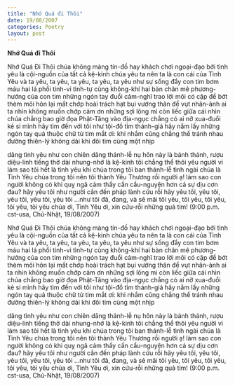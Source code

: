 ```yaml
---
title: "Nhớ Quá đi Thôi"
date: 19/08/2007
categories: Poetry
layout: post
---
```


**Nhớ Quá đi Thôi**

Nhớ Quá Đi Thôi
chúa không màng tín-đồ hay khách chơi ngoại-đạo
bởi tình yêu là cội-nguồn của tất cả kệ-kinh
chúa yêu ta nên ta là con cái của Tình Yêu
và ta yêu, ta yêu, ta yêu, ta yêu, ta yêu
như sự sống đẩy con tim bơm máu
hai lá phổi tinh-vi tình-tự cùng không-khí
hai bàn chân mê phương-hướng của con tim
những ngón tay đuổi cảm-nghĩ trao lời
môi có cặp để bớt thèm môi hôn lại
mắt chớp hoài trách hạt bụi vướng thân
để vụt nhân-ảnh ai ta nhìn không muốn chớp
cảm ơn những sợi lông mi còn liếc giữa cái nhìn
chúa chẳng bao giờ đọa Phật-Tăng vào địa-ngục
chẳng có ai nỡ xua-đuổi kẻ si mình
hãy tìm đến với tôi như tội-đồ tìm thánh-giá
hãy nắm lấy những ngón tay quá thuộc chữ từ tim
mắt ơi: khi nhắm cũng chẳng thể tránh nhau
đường thiên-lý không dài khi đôi tim cùng một nhịp

dâng tình yêu như con chiên dâng thánh-lễ
nụ hôn này là bánh thánh, rượu diệu-linh
tiếng thở dài nhung-nhớ là kệ-kinh
tôi chẳng thể thôi yêu người vì
làm sao tôi hết là tình yêu khi
chúa trong tôi ban thánh-lễ tình ngài
chúa là Tình Yêu
chúa trong tôi nên tôi thành Yêu Thương rồi người ạ!
làm sao con người không có khi quỵ ngã
cảm thấy cần cầu-nguyện hơn cả sự dịu cơn đau?
hãy yêu tôi như người cần đến pháp lành cứu rỗi
hãy yêu tôi, yêu tôi, yêu tôi, yêu tôi, yêu tôi
...như tôi đã, đang, và sẽ mãi
tôi yêu, tôi yêu, tôi yêu, tôi yêu, tôi yêu
chúa ơi, Tình Yêu ơi, xin cứu-rỗi những quả tim!
(9:00 p.m. cst-usa, Chủ-Nhật, 19/08/2007)

Nhớ Quá Đi Thôi
chúa không màng tín-đồ hay khách chơi ngoại-đạo
bởi tình yêu là cội-nguồn của tất cả kệ-kinh
chúa yêu ta nên ta là con cái của Tình Yêu
và ta yêu, ta yêu, ta yêu, ta yêu, ta yêu
như sự sống đẩy con tim bơm máu
hai lá phổi tinh-vi tình-tự cùng không-khí
hai bàn chân mê phương-hướng của con tim
những ngón tay đuổi cảm-nghĩ trao lời
môi có cặp để bớt thèm môi hôn lại
mắt chớp hoài trách hạt bụi vướng thân
để vụt nhân-ảnh ai ta nhìn không muốn chớp
cảm ơn những sợi lông mi còn liếc giữa cái nhìn
chúa chẳng bao giờ đọa Phật-Tăng vào địa-ngục
chẳng có ai nỡ xua-đuổi kẻ si mình
hãy tìm đến với tôi như tội-đồ tìm thánh-giá
hãy nắm lấy những ngón tay quá thuộc chữ từ tim
mắt ơi: khi nhắm cũng chẳng thể tránh nhau
đường thiên-lý không dài khi đôi tim cùng một nhịp

dâng tình yêu như con chiên dâng thánh-lễ
nụ hôn này là bánh thánh, rượu diệu-linh
tiếng thở dài nhung-nhớ là kệ-kinh
tôi chẳng thể thôi yêu người vì
làm sao tôi hết là tình yêu khi
chúa trong tôi ban thánh-lễ tình ngài
chúa là Tình Yêu
chúa trong tôi nên tôi thành Yêu Thương rồi người ạ!
làm sao con người không có khi quỵ ngã
cảm thấy cần cầu-nguyện hơn cả sự dịu cơn đau?
hãy yêu tôi như người cần đến pháp lành cứu rỗi
hãy yêu tôi, yêu tôi, yêu tôi, yêu tôi, yêu tôi
...như tôi đã, đang, và sẽ mãi
tôi yêu, tôi yêu, tôi yêu, tôi yêu, tôi yêu
chúa ơi, Tình Yêu ơi, xin cứu-rỗi những quả tim!
(9:00 p.m. cst-usa, Chủ-Nhật, 19/08/2007)
